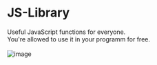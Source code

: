 # JS-Library
Useful JavaScript functions for everyone.<br>
You're allowed to use it in your programm for free.<br><br>
![image](https://user-images.githubusercontent.com/73580223/194715616-9baed934-8910-4613-a7c2-36516ab43477.png)
